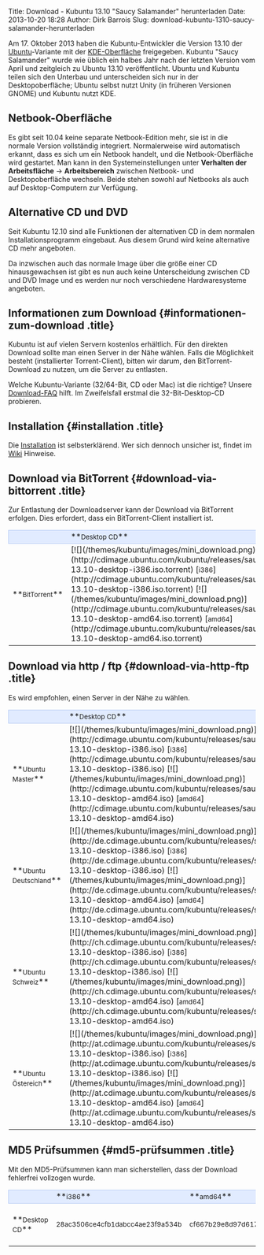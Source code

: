 Title: Download - Kubuntu 13.10 "Saucy Salamander" herunterladen
Date: 2013-10-20 18:28
Author: Dirk Barrois
Slug: download-kubuntu-1310-saucy-salamander-herunterladen

Am 17. Oktober 2013 haben die Kubuntu-Entwickler die Version 13.10 der
[Ubuntu](http://www.ubuntu.com/ "http://www.ubuntu.com")-Variante mit der
[KDE-Oberfläche](http://www.kde.org/ "http://www.kde.org") freigegeben. Kubuntu "Saucy Salamander" wurde wie üblich ein
halbes Jahr nach der letzten Version vom April und zeitgleich zu Ubuntu
13.10 veröffentlicht. Ubuntu und Kubuntu teilen sich den Unterbau und
unterscheiden sich nur in der Desktopoberfläche; Ubuntu selbst nutzt
Unity (in früheren Versionen GNOME) und Kubuntu nutzt KDE.


Netbook-Oberfläche
------------------


Es gibt seit 10.04 keine separate Netbook-Edition mehr, sie ist in die
normale Version vollständig integriert. Normalerweise wird automatisch
erkannt, dass es sich um ein Netbook handelt, und die Netbook-Oberfläche
wird gestartet. Man kann in den Systemeinstellungen unter **Verhalten
der Arbeitsfläche** -&gt; **Arbeitsbereich** zwischen Netbook- und
Desktopoberfläche wechseln. Beide stehen sowohl auf Netbooks als auch
auf Desktop-Computern zur Verfügung.


Alternative CD und DVD
----------------------


Seit Kubuntu 12.10 sind alle Funktionen der alternativen CD in dem
normalen Installationsprogramm eingebaut. Aus diesem Grund wird keine
alternative CD mehr angeboten.


Da inzwischen auch das normale Image über die größe einer CD
hinausgewachsen ist gibt es nun auch keine Unterscheidung zwischen CD
und DVD Image und es werden nur noch verschiedene Hardwaresysteme
angeboten.


<!-- Info über Release --><!-- Info über Release -->

Informationen zum Download {#informationen-zum-download .title}
--------------------------


Kubuntu ist auf vielen Servern kostenlos erhältlich. Für den direkten
Download sollte man einen Server in der Nähe wählen. Falls die
Möglichkeit besteht (installierter Torrent-Client), bitten wir darum,
den BitTorrent-Download zu nutzen, um die Server zu entlasten.


Welche Kubuntu-Variante (32/64-Bit, CD oder Mac) ist die richtige?
Unsere [Download-FAQ](/download/faq "Download FAQ") hilft. Im
Zweifelsfall erstmal die 32-Bit-Desktop-CD probieren.


Installation {#installation .title}
------------


Die [Installation](http://wiki.kubuntu-de.org/Installation) ist
selbsterklärend. Wer sich dennoch unsicher ist, findet im
[Wiki](http://wiki.kubuntu-de.org/Installation) Hinweise.


Download via BitTorrent {#download-via-bittorrent .title}
-----------------------


Zur Entlastung der Downloadserver kann der Download via BitTorrent
erfolgen. Dies erfordert, dass ein BitTorrent-Client installiert ist.


<table width="100%" cellspacing="2" cellpadding="2">


<tbody>


<tr style="border: 1px solid rgb(179, 200, 243); background-color: rgb(225, 235, 255);">


<td width="150" align="left">
 

</td>


<td width="150" align="left">
**<small>Desktop CD</small>**

</td>


</tr>


<tr class="even">


<td>
**<small>BitTorrent</small>**

</td>


<td>
[![](/themes/kubuntu/images/mini_download.png)](http://cdimage.ubuntu.com/kubuntu/releases/saucy/release/kubuntu-13.10-desktop-i386.iso.torrent)
[<small>i386</small>](http://cdimage.ubuntu.com/kubuntu/releases/saucy/release/kubuntu-13.10-desktop-i386.iso.torrent)
[![](/themes/kubuntu/images/mini_download.png)](http://cdimage.ubuntu.com/kubuntu/releases/saucy/release/kubuntu-13.10-desktop-amd64.iso.torrent)
[<small>amd64</small>](http://cdimage.ubuntu.com/kubuntu/releases/saucy/release/kubuntu-13.10-desktop-amd64.iso.torrent)

</td>


</tr>


</tbody>


</table>


Download via http / ftp {#download-via-http-ftp .title}
-----------------------


Es wird empfohlen, einen Server in der Nähe zu wählen.


<table width="100%" cellspacing="2" cellpadding="2">


<tbody>


<tr style="border: 1px solid rgb(179, 200, 243); background-color: rgb(225, 235, 255);">


<td width="150" align="left">
 

</td>


<td width="150" align="left">
**<small>Desktop CD</small>**

</td>


</tr>


<tr class="even">


<td>
**<small>Ubuntu Master</small>**

</td>


<td>
[![](/themes/kubuntu/images/mini_download.png)](http://cdimage.ubuntu.com/kubuntu/releases/saucy/release/kubuntu-13.10-desktop-i386.iso)
[<small>i386</small>](http://cdimage.ubuntu.com/kubuntu/releases/saucy/release/kubuntu-13.10-desktop-i386.iso)
[![](/themes/kubuntu/images/mini_download.png)](http://cdimage.ubuntu.com/kubuntu/releases/saucy/release/kubuntu-13.10-desktop-amd64.iso)
[<small>amd64</small>](http://cdimage.ubuntu.com/kubuntu/releases/saucy/release/kubuntu-13.10-desktop-amd64.iso)

</td>


</tr>


<tr class="odd">


<td>
**<small>Ubuntu Deutschland</small>**

</td>


<td>
[![](/themes/kubuntu/images/mini_download.png)](http://de.cdimage.ubuntu.com/kubuntu/releases/saucy/release/kubuntu-13.10-desktop-i386.iso)
[<small>i386</small>](http://de.cdimage.ubuntu.com/kubuntu/releases/saucy/release/kubuntu-13.10-desktop-i386.iso)
[![](/themes/kubuntu/images/mini_download.png)](http://de.cdimage.ubuntu.com/kubuntu/releases/saucy/release/kubuntu-13.10-desktop-amd64.iso)
[<small>amd64</small>](http://de.cdimage.ubuntu.com/kubuntu/releases/saucy/release/kubuntu-13.10-desktop-amd64.iso)

</td>


</tr>


<tr class="even">


<td>
**<small>Ubuntu Schweiz</small>**

</td>


<td>
[![](/themes/kubuntu/images/mini_download.png)](http://ch.cdimage.ubuntu.com/kubuntu/releases/saucy/release/kubuntu-13.10-desktop-i386.iso)
[<small>i386</small>](http://ch.cdimage.ubuntu.com/kubuntu/releases/saucy/release/kubuntu-13.10-desktop-i386.iso)
[![](/themes/kubuntu/images/mini_download.png)](http://ch.cdimage.ubuntu.com/kubuntu/releases/saucy/release/kubuntu-13.10-desktop-amd64.iso)
[<small>amd64</small>](http://ch.cdimage.ubuntu.com/kubuntu/releases/saucy/release/kubuntu-13.10-desktop-amd64.iso)

</td>


</tr>


<tr class="odd">


<td>
**<small>Ubuntu Östereich</small>**

</td>


<td>
[![](/themes/kubuntu/images/mini_download.png)](http://at.cdimage.ubuntu.com/kubuntu/releases/saucy/release/kubuntu-13.10-desktop-i386.iso)
[<small>i386</small>](http://at.cdimage.ubuntu.com/kubuntu/releases/saucy/release/kubuntu-13.10-desktop-i386.iso)
[![](/themes/kubuntu/images/mini_download.png)](http://at.cdimage.ubuntu.com/kubuntu/releases/saucy/release/kubuntu-13.10-desktop-amd64.iso)
[<small>amd64</small>](http://at.cdimage.ubuntu.com/kubuntu/releases/saucy/release/kubuntu-13.10-desktop-amd64.iso)

</td>


</tr>

<!--<tr style="border: 1px solid rgb(179, 200, 243); background-color: rgb(225, 235, 255);">            <td align="center" colspan="5">Mirror Deutschland</td></p><p>        </tr></p><p>        <tr class="odd"></p><p>            <td><strong><small>Uni Kaiserslautern</small></strong></td></p><p>            <td>         <a href="http://ftp.uni-kl.de/pub/linux/ubuntu.iso/kubuntu/quantal/kubuntu-12.10-desktop-i386.iso"><img border="0" src="/themes/kubuntu/images/mini_download.png" alt="" /></a>        <a href="http://ftp.uni-kl.de/pub/linux/ubuntu.iso/kubuntu/quantal/kubuntu-12.10-desktop-i386.iso"><small>i386</small></a>        <a href="http://ftp.uni-kl.de/pub/linux/ubuntu.iso/kubuntu/quantal/kubuntu-12.10-desktop-amd64.iso"><img border="0" src="/themes/kubuntu/images/mini_download.png" alt="" /></a>        <a href="http://ftp.uni-kl.de/pub/linux/ubuntu.iso/kubuntu/quantal/kubuntu-12.10-desktop-amd64.iso"><small>amd64</small></a>       </td></p><p>            </p><p>            <td>&nbsp; <!-- Mac --><!--<tr style="border: 1px solid rgb(179, 200, 243); background-color: rgb(225, 235, 255);"></p><p>            <td align="center" colspan="5">Mirror Deutschland</td></p><p>        </tr></p><p>        <tr class="odd"></p><p>            <td><strong><small>Uni Kaiserslautern</small></strong></td></p><p>            <td>         <a href="http://ftp.uni-kl.de/pub/linux/ubuntu.iso/kubuntu/quantal/kubuntu-12.10-desktop-i386.iso"><img border="0" src="/themes/kubuntu/images/mini_download.png" alt="" /></a>        <a href="http://ftp.uni-kl.de/pub/linux/ubuntu.iso/kubuntu/quantal/kubuntu-12.10-desktop-i386.iso"><small>i386</small></a>        <a href="http://ftp.uni-kl.de/pub/linux/ubuntu.iso/kubuntu/quantal/kubuntu-12.10-desktop-amd64.iso"><img border="0" src="/themes/kubuntu/images/mini_download.png" alt="" /></a>        <a href="http://ftp.uni-kl.de/pub/linux/ubuntu.iso/kubuntu/quantal/kubuntu-12.10-desktop-amd64.iso"><small>amd64</small></a>       </td></p><p>            </p><p>            <td>&nbsp; <!-- Mac -->


<!--        </tr>--><!--</p><p>        </tr>-->

</tbody>


</table>


MD5 Prüfsummen {#md5-prüfsummen .title}
--------------


Mit den MD5-Prüfsummen kann man sicherstellen, dass der Download
fehlerfrei vollzogen wurde.


<table width="100%" cellspacing="2" cellpadding="2">


<tbody>


<tr style="border: 1px solid rgb(179, 200, 243); background-color: rgb(225, 235, 255);">


<td align="left">
 

</td>


<td width="200" align="left">
**<small>i386</small>**

</td>


<td width="200" align="left">
**<small>amd64</small>**

</td>


<td width="80" align="left">
**<small>MD5/GPG</small>**

</td>


</tr>


<tr class="even">


<td>
**<small>Desktop CD</small>**

</td>


<td>
<small>28ac3506ce4cfb1dabcc4ae23f9a534b</small>

</td>


<td>
<small>cf667b29e8d97d61709f1d5745675221</small>

</td>


<td>
[![](/themes/kubuntu/images/mini_download.png)](http://cdimage.ubuntu.com/kubuntu/releases/saucy/release/MD5SUMS) /  
[![](/themes/kubuntu/images/mini_download.png)](http://cdimage.ubuntu.com/kubuntu/releases/saucy/release/MD5SUMS.gpg)

</td>


</tr>


</tbody>


</table>


